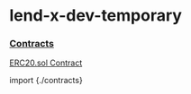 # lend-x-dev-temporary

### [Contracts](/contracts)

[ERC20.sol Contract](/contracts/ERC20.sol)

import {./contracts}
